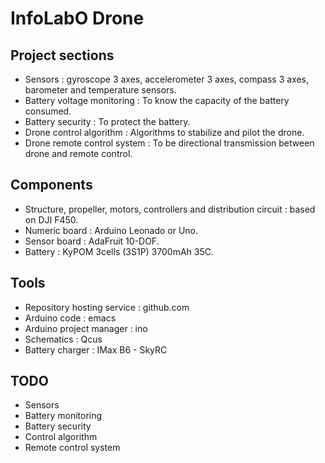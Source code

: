 # InfoLabO Drone

## Project sections

* Sensors : gyroscope 3 axes, accelerometer 3 axes, compass 3 axes, barometer and temperature sensors.
* Battery voltage monitoring : To know the capacity of the battery consumed.
* Battery security : To protect the battery.
* Drone control algorithm : Algorithms to stabilize and pilot the drone.
* Drone remote control system : To be directional transmission between drone and remote control.

## Components

* Structure, propeller, motors, controllers and distribution circuit : based on DJI F450.
* Numeric board : Arduino Leonado or Uno.
* Sensor board : AdaFruit 10-DOF.
* Battery : KyPOM 3cells (3S1P) 3700mAh 35C.

## Tools

* Repository hosting service : github.com
* Arduino code : emacs
* Arduino project manager : ino
* Schematics : Qcus
* Battery charger : IMax B6 - SkyRC

## TODO

* Sensors
* Battery monitoring
* Battery security
* Control algorithm
* Remote control system